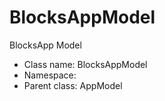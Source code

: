 BlocksAppModel
===============

BlocksApp Model




* Class name: BlocksAppModel
* Namespace: 
* Parent class: AppModel








